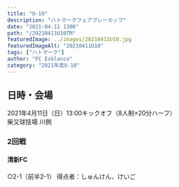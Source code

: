 ```yaml
---
title: "U-10"
description: "ハトマークフェアプレーカップ"
date: "2021-04-11 1300"
path: "/20210411U10TM"
featuredImage: ../images/20210411U10.jpg
featuredImageAlt: "20210411U10"
tags: ["ハトマーク"]
author: "FC Esblanco"
category: "2021年度U-10"
---
```



## 日時・会場

2021年4月11日（日）13:00キックオフ（8人制×20分ハーフ）  
柴又球技場 川側

### 2回戦

#### 清新FC

○2-1（前半2-1）
得点者：しゅんけん、けいご

